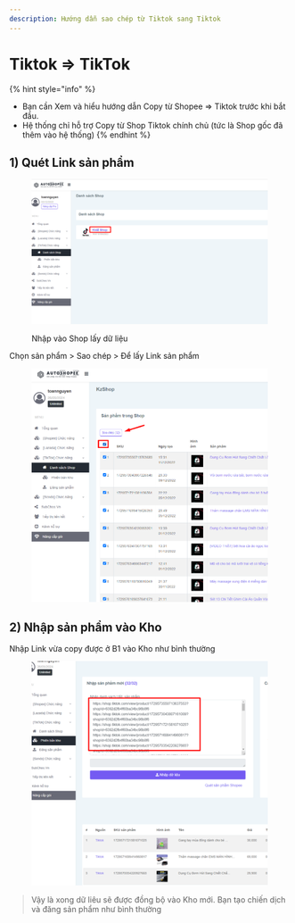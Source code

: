 ```yaml
---
description: Hướng dẫn sao chép từ Tiktok sang Tiktok
---
```


# Tiktok => TikTok

{% hint style="info" %}
* Bạn cần Xem và hiểu hướng dẫn Copy từ Shopee => Tiktok trước khi bắt đầu.
* Hệ thống chỉ hỗ trợ Copy từ Shop Tiktok chính chủ (tức là Shop gốc đã thêm vào hệ thống)
{% endhint %}

## 1) Quét Link sản phẩm

<figure><img src="../../../.gitbook/assets/image (8).png" alt=""><figcaption><p>Nhập vào Shop lấy dữ liệu</p></figcaption></figure>

Chọn sản phẩm > Sao chép > Để lấy Link sản phẩm

<figure><img src="../../../.gitbook/assets/image (10).png" alt=""><figcaption></figcaption></figure>

## 2) Nhập sản phẩm vào Kho

Nhập Link vừa copy được ở B1 vào Kho như bình thường

<figure><img src="../../../.gitbook/assets/image (1).png" alt=""><figcaption></figcaption></figure>



> Vậy là xong dữ liêu sẽ được đồng bộ vào Kho mới. Bạn tạo chiến dịch và đăng sản phẩm như bình thường
